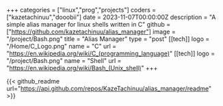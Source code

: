 +++
categories = ["linux","prog","projects"]
coders = ["kazetachinuu","dooobii"]
date = 2023-11-07T00:00:00Z
description = "A simple alias manager for linux shells written in C"
github = ["https://github.com/kazetachinuu/alias_manager"]
image = "/project/Bash.png"
title = "Alias Manager"
type = "post"
[[tech]]
logo = "/Home/C_Logo.png"
name = "C"
url = "https://en.wikipedia.org/wiki/C_(programming_language)"
[[tech]]
logo = "/project/Bash.png"
name = "Shell"
url = "https://en.wikipedia.org/wiki/Bash_(Unix_shell)"
+++

{{< github_readme url="https://api.github.com/repos/KazeTachinuu/alias_manager/readme" >}}


